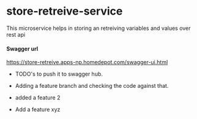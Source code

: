 # store-retreive-service

This microservice helps in storing an retreiving variables and values over rest api 

#### Swagger url 

https://store-retreive.apps-np.homedepot.com/swagger-ui.html

- TODO's to push it to swagger hub.

- Adding a feature branch and checking the code against that.
- added a feature 2 
- Add a feature xyz